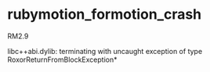 rubymotion_formotion_crash
==========================

RM2.9

libc++abi.dylib: terminating with uncaught exception of type RoxorReturnFromBlockException*
